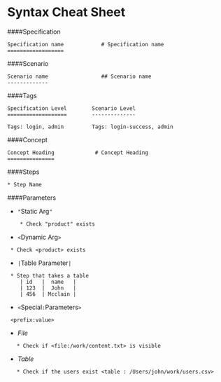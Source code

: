 # Syntax Cheat Sheet

####Specification
```
Specification name            # Specification name
==================
```

####Scenario

```
Scenario name                 ## Scenario name
-------------
```

####Tags
````
Specification Level        Scenario Level
===================        --------------

Tags: login, admin         Tags: login-success, admin
````

####Concept
```
Concept Heading             # Concept Heading
===============
```

####Steps
````
* Step Name
````

####Parameters

* `"`Static Arg`"`
````
    * Check "product" exists
````

* `<`Dynamic Arg`>`
````
 * Check <product> exists
````

* `|`Table Parameter`|`
````
 * Step that takes a table
    | id   |  name   |
    | 123  |  John   |
    | 456  | Mcclain |
````

* `<`Special`:`Parameters`>`
````
 <prefix:value>
````

 * *File*
````
   * Check if <file:/work/content.txt> is visible
````

 * *Table*
````
   * Check if the users exist <table : /Users/john/work/users.csv>
````
